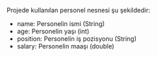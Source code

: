 Projede kullanılan personel nesnesi şu şekildedir:

- name: Personelin ismi (String)
- age: Personelin yaşı (int)
- position: Personelin iş pozisyonu (String)
- salary: Personelin maaşı (double)
